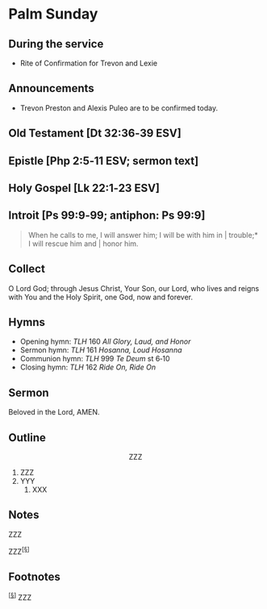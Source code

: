 <head>
<meta charset="utf-8">
<style>
</style>
<title>sermon</title>
</head>

# Palm Sunday

## During the service

* Rite of Confirmation for Trevon and Lexie

## Announcements

* Trevon Preston and Alexis Puleo are to be confirmed today.

## Old Testament [Dt 32:36‑39 ESV]



## Epistle [Php 2:5‑11 ESV; sermon text]



## Holy Gospel [Lk 22:1‑23 ESV]



## Introit [Ps 99:9‑99; antiphon: Ps 99:9]

> When he calls to me, I will answer him; I will be with him in | trouble;*  
> I will rescue him and | honor him.  

## Collect

O Lord God; through Jesus Christ, Your Son, our Lord, who lives and reigns with You and the Holy Spirit, one God, now and forever.

## Hymns

* Opening hymn: _TLH_ 160 _All Glory, Laud, and Honor_
* Sermon hymn: _TLH_ 161 _Hosanna, Loud Hosanna_
* Communion hymn: _TLH_ 999 _Te Deum_ st 6‑10
* Closing hymn: _TLH_ 162 _Ride On, Ride On_

## Sermon

Beloved in the Lord, AMEN.

## Outline

<center>ZZZ</center>

1. ZZZ
1. YYY
    1. XXX

## Notes

ZZZ

ZZZ<sup>[<a name="id0002" href="#ftn.id0002">§</a>]</sup>

## Footnotes

<sup>[<a name="ftn.id0002" href="#id0002">§</a>]</sup>
ZZZ
